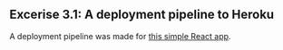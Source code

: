 ## Excerise 3.1: A deployment pipeline to Heroku

A deployment pipeline was made for [this simple React app](https://github.com/thomsva/Hello). 

